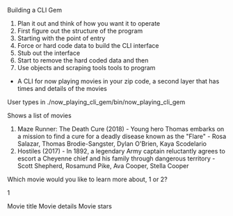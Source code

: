 Building a CLI Gem

1. Plan it out and think of how you want it to operate
2. First figure out the structure of the program
3. Starting with the point of entry
4. Force or hard code data to build the CLI interface
5. Stub out the interface
6. Start to remove the hard coded data and then
7. Use objects and scraping tools tools to program

- A CLI for now playing movies in your zip code, a second layer that has times and details of the movies

User types in ./now_playing_cli_gem/bin/now_playing_cli_gem

Shows a list of movies

1. Maze Runner: The Death Cure (2018) - Young hero Thomas embarks on a mission to find a cure for a deadly disease known as the "Flare" - Rosa Salazar, Thomas Brodie-Sangster, Dylan O'Brien, Kaya Scodelario
2. Hostiles (2017) - In 1892, a legendary Army captain reluctantly agrees to escort a Cheyenne chief and his family through dangerous territory -  Scott Shepherd, Rosamund Pike, Ava Cooper, Stella Cooper

Which movie would you like to learn more about, 1 or 2?

1

Movie title
Movie details
Movie stars
